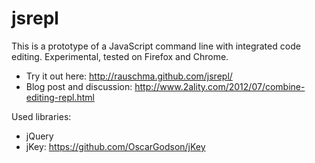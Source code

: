 # jsrepl

This is a prototype of a JavaScript command line with integrated code editing.
Experimental, tested on Firefox and Chrome.

- Try it out here: http://rauschma.github.com/jsrepl/
- Blog post and discussion: http://www.2ality.com/2012/07/combine-editing-repl.html

Used libraries:

- jQuery
- jKey: https://github.com/OscarGodson/jKey
